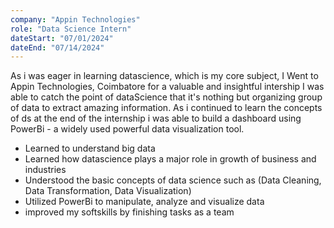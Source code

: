 ```yaml
---
company: "Appin Technologies"
role: "Data Science Intern"
dateStart: "07/01/2024"
dateEnd: "07/14/2024"
---
```


As i was eager in learning datascience, which is my core subject, I Went to Appin Technologies, Coimbatore for a valuable and insightful intership I was able to catch the point of dataScience that it's nothing but organizing group of data to extract amazing information. As i continued to learn the concepts of ds at the end of the internship i was able to build a dashboard using PowerBi - a widely used powerful data visualization tool.
- Learned to understand big data
- Learned how datascience plays a major role in growth of business and industries
- Understood the basic concepts of data science such as (Data Cleaning, Data Transformation, Data Visualization)
- Utilized PowerBi to manipulate, analyze and visualize data
- improved my softskills by finishing tasks as a team